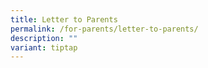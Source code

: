 ```yaml
---
title: Letter to Parents
permalink: /for-parents/letter-to-parents/
description: ""
variant: tiptap
---
```

